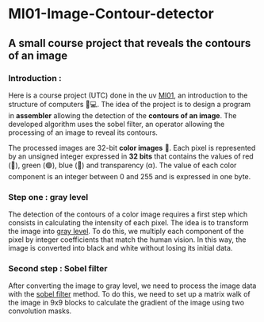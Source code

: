 # MI01-Image-Contour-detector
## A small course project that reveals the contours of an image

### Introduction  :
Here is a course project (UTC) done in the uv [MI01](https://moodle.utc.fr/course/view.php?id=1151), an introduction to the structure of computers 🔧💻. 
The idea of the project is to design a program in **assembler** allowing the detection of the **contours of an image**. The developed algorithm uses the sobel filter, an operator allowing the processing of an image to reveal its contours.

The processed images are 32-bit **color images** 📸. Each pixel is represented by an unsigned integer expressed in **32 bits** that contains the values of red (🔴), green (🟢), blue (🔵) and transparency (α). The value of each color component is an integer between 0 and 255 and is expressed in one byte.

### Step one : gray level
The detection of the contours of a color image requires a first step which consists in calculating the intensity of each pixel. The idea is to transform the image into [gray level](https://fr.wikipedia.org/wiki/Niveau_de_gris). 
To do this, we multiply each component of the pixel by integer coefficients that match the human vision. In this way, the image is converted into black and white without losing its initial data.

### Second step : Sobel filter
After converting the image to gray level, we need to process the image data with the [sobel filter](https://fr.wikipedia.org/wiki/Filtre_de_Sobel) method. To do this, we need to set up a matrix walk of the image in 9x9 blocks to calculate the gradient of the image using two convolution masks.
